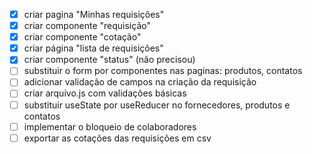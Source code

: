 - [x] criar pagina "Minhas requisições"
- [x] criar componente "requisição"
- [x] criar componente "cotação"
- [x] criar página "lista de requisições"
- [x] criar componente "status" (não precisou)
- [ ] substituir o form por componentes nas paginas: produtos, contatos
- [ ] adicionar validação de campos na criação da requisição
- [ ] criar arquivo.js com validações básicas
- [ ] substituir useState por useReducer no fornecedores, produtos e contatos
- [ ] implementar o bloqueio de colaboradores
- [ ] exportar as cotações das requisições em csv